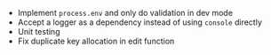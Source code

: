 * Implement `process.env` and only do validation in dev mode
* Accept a logger as a dependency instead of using `console` directly
* Unit testing
* Fix duplicate key allocation in edit function
